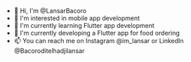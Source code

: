 - 👋 Hi, I'm @LansarBacoro
- 👀 I'm interested in mobile app development
- 🌱 I'm currently learning Flutter app development
- 💞️ I'm currently developing a Flutter app for food ordering
 - 📫 You can reach me on Instagram @im_lansar or LinkedIn @Bacoroditelhadjilansar

<!---
Lansarbac2020/Lansarbac2020 is a ✨ special ✨ repository because its `README.md` (this file) appears on your GitHub profile.
You can click the Preview link to take a look at your changes.
--->
